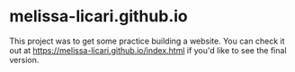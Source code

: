 # melissa-licari.github.io
This project was to get some practice building a website. You can check it out at https://melissa-licari.github.io/index.html if you'd like to see the final version.
